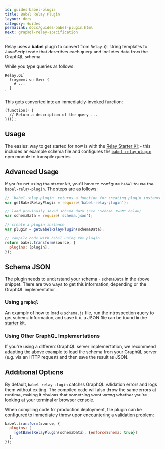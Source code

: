 ```yaml
---
id: guides-babel-plugin
title: Babel Relay Plugin
layout: docs
category: Guides
permalink: docs/guides-babel-plugin.html
next: graphql-relay-specification
---
```


Relay uses a **babel** plugin to convert from `Relay.QL` string templates to
JavaScript code that describes each query and includes data from the GraphQL
schema.

While you type queries as follows:

```
Relay.QL`
  fragment on User {
    # ...
  }
`
```

This gets converted into an immediately-invoked function:

```
(function() {
  // Return a description of the query ...
})();
```

## Usage

The easiest way to get started for now is with the [Relay Starter Kit](https://github.com/facebook/relay-starter-kit) - this includes an example schema file and configures the [`babel-relay-plugin`](https://www.npmjs.com/package/babel-relay-plugin) npm module to transpile queries.

## Advanced Usage

If you're not using the starter kit, you'll have to configure `babel` to use the `babel-relay-plugin`. The steps are as follows:

```javascript
// `babel-relay-plugin` returns a function for creating plugin instances
var getBabelRelayPlugin = require('babel-relay-plugin');

// load previously saved schema data (see "Schema JSON" below)
var schemaData = require('schema.json');

// create a plugin instance
var plugin = getBabelRelayPlugin(schemaData);

// compile code with babel using the plugin
return babel.transform(source, {
  plugins: [plugin],
});
```

## Schema JSON

The plugin needs to understand your schema - `schemaData` in the above snippet. There are two ways to get this information, depending on the GraphQL implementation.

### Using `graphql`

An example of how to load a `schema.js` file, run the introspection query to get schema information, and save it to a JSON file can be found in the [starter kit](https://github.com/relayjs/relay-starter-kit/blob/master/scripts/updateSchema.js).

### Using Other GraphQL Implementations

If you're using a different GraphQL server implementation, we recommend adapting the above example to load the schema from your GraphQL server (e.g. via an HTTP request) and then save the result as JSON.


## Additional Options

By default, `babel-relay-plugin` catches GraphQL validation errors and logs them without exiting. The compiled code will also throw the same errors at runtime, making it obvious that something went wrong whether you're looking at your terminal or browser console.

When compiling code for production deployment, the plugin can be configured to immediately throw upon encountering a validation problem:

```javascript
babel.transform(source, {
  plugins: [
    [getBabelRelayPlugin(schemaData), {enforceSchema: true}],
  ],
});
```
